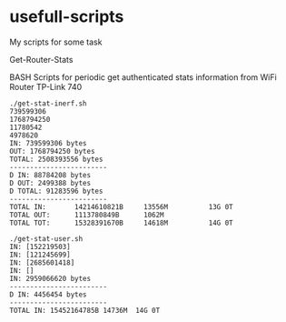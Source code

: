 # usefull-scripts
My scripts for some task


Get-Router-Stats

BASH Scripts for periodic get authenticated stats information from  WiFi Router TP-Link 740

```
./get-stat-inerf.sh
739599306
1768794250
11780542
4978620
IN: 739599306 bytes
OUT: 1768794250 bytes
TOTAL: 2508393556 bytes
------------------------
D IN: 88784208 bytes
D OUT: 2499388 bytes
D TOTAL: 91283596 bytes
------------------------
TOTAL IN:       14214610821B     13556M          13G 0T
TOTAL OUT:      1113780849B      1062M
TOTAL TOT:      15328391670B     14618M          14G 0T
```

```
./get-stat-user.sh
IN: [152219503]
IN: [121245699]
IN: [2685601418]
IN: []
IN: 2959066620 bytes
------------------------
D IN: 4456454 bytes
------------------------
TOTAL IN: 15452164785B 14736M  14G 0T
```
